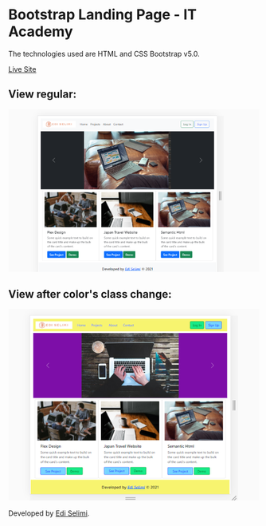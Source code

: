 #  Bootstrap Landing Page - IT Academy

The technologies used are HTML and CSS Bootstrap v5.0.

[Live Site](https://it-academy-bootstrap-landing-page.netlify.app/)


## View regular:

![Alt text](./img/homepage.png/ "Layout")


## View after color's class change:

![Alt text](./img/homepagechanged.png/ "Layout")


Developed by [Edi Selimi](https://ediselimi.com/).